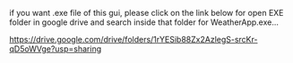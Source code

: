 if you want .exe file of this gui, please click on the link below for open EXE folder in google drive and search inside that folder for WeatherApp.exe...

https://drive.google.com/drive/folders/1rYESib88Zx2AzlegS-srcKr-qD5oWVge?usp=sharing
